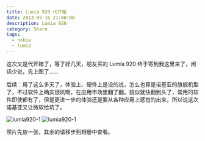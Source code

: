 ```yaml
---
title: Lumia 920 代开箱
date: 2013-05-16 21:00:00
description: Lumia 920
category: Share
tags: 
  - nokia
  - lumia
---
```


这次又是代开箱了，等了好几天，朋友买的 Lumia 920 终于寄到我这里来了，闲话少说，先上图了……

后续：用了这么多天了，体验上、硬件上是没的说，怎么也算是诺基亚的旗舰机型了，不过软件上确实很坑啊，在应用市场里翻了翻，貌似就快翻到头了，常用的软件即使都有了，但是更进一步的体验还是要从各种应用上感觉的出来，所以说这次诺基亚又让微软给坑了。

![lumia920-1](http://dropbox-5806880.farbox.com/photo/201301/DSC01120.JPG?width=320)  ![lumia920-1](http://dropbox-5806880.farbox.com/photo/201301/DSC01122.JPG?width=320)

照片先放一张，其余的请移步到相册中查看。